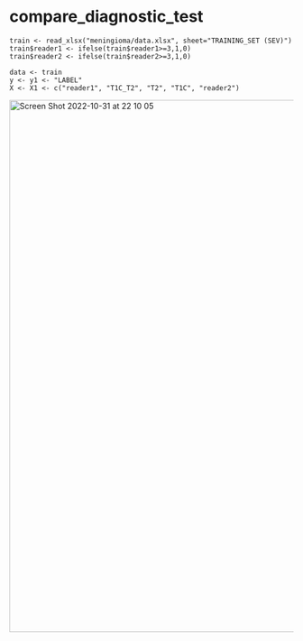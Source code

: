 # compare_diagnostic_test

```
train <- read_xlsx("meningioma/data.xlsx", sheet="TRAINING_SET (SEV)")
train$reader1 <- ifelse(train$reader1>=3,1,0)
train$reader2 <- ifelse(train$reader2>=3,1,0)

data <- train
y <- y1 <- "LABEL"
X <- X1 <- c("reader1", "T1C_T2", "T2", "T1C", "reader2")
```
<img width="943" alt="Screen Shot 2022-10-31 at 22 10 05" src="https://user-images.githubusercontent.com/31601961/199015563-870b8a96-b3c4-4d43-8154-42efb8e69b66.png">
